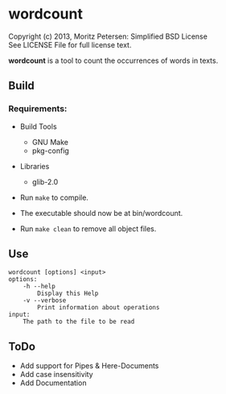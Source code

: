 wordcount
=========

Copyright (c) 2013, Moritz Petersen: Simplified BSD License  
See LICENSE File for full license text.

__wordcount__ is a tool to count the occurrences of words in texts.

## Build

### Requirements:

- Build Tools
  + GNU Make
  + pkg-config
- Libraries
  + glib-2.0

- Run ```make``` to compile.
- The executable should now be at bin/wordcount.
- Run ```make clean``` to remove all object files.

## Use

```
wordcount [options] <input>
options:
    -h --help
        Display this Help
    -v --verbose
        Print information about operations
input:
    The path to the file to be read
```

## ToDo

- Add support for Pipes & Here-Documents
- Add case insensitivity
- Add Documentation

